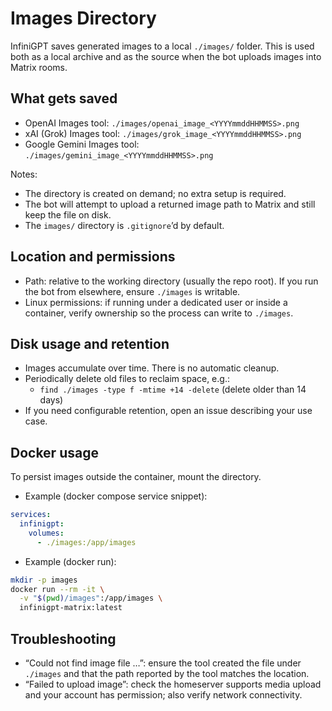 # Images Directory

InfiniGPT saves generated images to a local `./images/` folder. This is used both as a local archive and as the source when the bot uploads images into Matrix rooms.

## What gets saved

- OpenAI Images tool: `./images/openai_image_<YYYYmmddHHMMSS>.png`
- xAI (Grok) Images tool: `./images/grok_image_<YYYYmmddHHMMSS>.png`
- Google Gemini Images tool: `./images/gemini_image_<YYYYmmddHHMMSS>.png`

Notes:
- The directory is created on demand; no extra setup is required.
- The bot will attempt to upload a returned image path to Matrix and still keep the file on disk.
- The `images/` directory is `.gitignore`’d by default.

## Location and permissions

- Path: relative to the working directory (usually the repo root). If you run the bot from elsewhere, ensure `./images` is writable.
- Linux permissions: if running under a dedicated user or inside a container, verify ownership so the process can write to `./images`.

## Disk usage and retention

- Images accumulate over time. There is no automatic cleanup.
- Periodically delete old files to reclaim space, e.g.:
  - `find ./images -type f -mtime +14 -delete` (delete older than 14 days)
- If you need configurable retention, open an issue describing your use case.

## Docker usage

To persist images outside the container, mount the directory.

- Example (docker compose service snippet):

```yaml
services:
  infinigpt:
    volumes:
      - ./images:/app/images
```

- Example (docker run):

```bash
mkdir -p images
docker run --rm -it \
  -v "$(pwd)/images":/app/images \
  infinigpt-matrix:latest
```

## Troubleshooting

- “Could not find image file …”: ensure the tool created the file under `./images` and that the path reported by the tool matches the location.
- “Failed to upload image”: check the homeserver supports media upload and your account has permission; also verify network connectivity.
